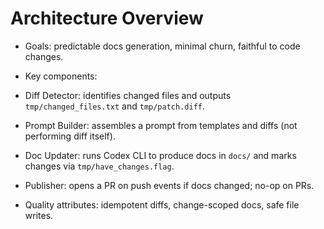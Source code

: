 # Architecture Overview

- Goals: predictable docs generation, minimal churn, faithful to code changes.
- Key components:
- Diff Detector: identifies changed files and outputs `tmp/changed_files.txt` and `tmp/patch.diff`.
- Prompt Builder: assembles a prompt from templates and diffs (not performing diff itself).
- Doc Updater: runs Codex CLI to produce docs in `docs/` and marks changes via `tmp/have_changes.flag`.
- Publisher: opens a PR on push events if docs changed; no-op on PRs.

- Quality attributes: idempotent diffs, change-scoped docs, safe file writes.

